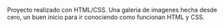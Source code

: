 Proyecto realizado con HTML/CSS.
Una galeria de imagenes hecha desde cero, un buen inicio para ir conociendo como funcionan HTML y CSS.
